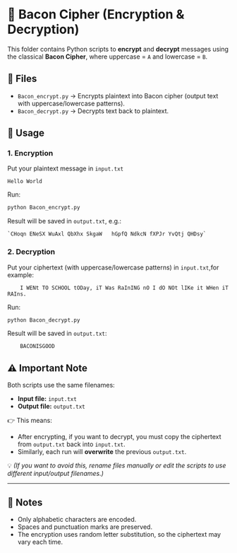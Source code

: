 # 🔐 Bacon Cipher (Encryption & Decryption)

This folder contains Python scripts to **encrypt** and **decrypt** messages using the classical **Bacon Cipher**, where uppercase = `A` and lowercase = `B`.

## 📂 Files
- `Bacon_encrypt.py` → Encrypts plaintext into Bacon cipher (output text with uppercase/lowercase patterns).  
- `Bacon_decrypt.py` → Decrypts text back to plaintext.  

## 🚀 Usage

### 1. Encryption
Put your plaintext message in `input.txt`
```text
Hello World
```

Run:
```bash
python Bacon_encrypt.py
```
Result will be saved in `output.txt`, e.g.:

    `CHoqn ENeSX WuAxl QbXhx SkgaW   hGpfQ NdkcN fXPJr YvQtj QHDsy`
  
### 2. Decryption
Put your ciphertext (with uppercase/lowercase patterns) in `input.txt`,for example:
```text
    I WENt TO SCHOOL tODay, iT Was RaInING nO I dO NOt lIKe it WHen iT RAIns.
```
Run:
```bash
python Bacon_decrypt.py
```
Result will be saved in `output.txt`: 
```text
    BACONISGOOD
```
## ⚠️ Important Note

Both scripts use the same filenames:

- **Input file:** `input.txt`  
- **Output file:** `output.txt`  

👉 This means:
- After encrypting, if you want to decrypt, you must copy the ciphertext from `output.txt` back into `input.txt`.  
- Similarly, each run will **overwrite** the previous `output.txt`.  

💡 *(If you want to avoid this, rename files manually or edit the scripts to use different input/output filenames.)*

---

## 🧾 Notes
- Only alphabetic characters are encoded.  
- Spaces and punctuation marks are preserved.  
- The encryption uses random letter substitution, so the ciphertext may vary each time.  
